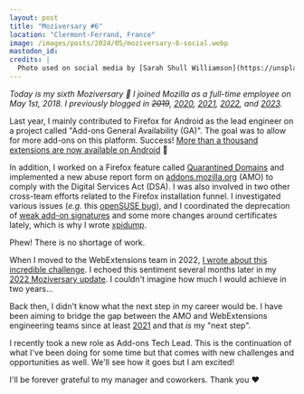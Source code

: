```yaml
---
layout: post
title: "Moziversary #6"
location: "Clermont-Ferrand, France"
image: /images/posts/2024/05/moziversary-6-social.webp
mastodon_id:
credits: |
  Photo used on social media by [Sarah Shull Williamson](https://unsplash.com/@sarahshull).
---
```


_Today is my sixth Moziversary 🎂 I joined Mozilla as a full-time employee on
May 1st, 2018. I previously blogged in ~~2019~~, [2020][], [2021][], [2022][],
and [2023][]._

Last year, I mainly contributed to Firefox for Android as the lead engineer on a
project called "Add-ons General Availability (GA)". The goal was to allow for
more add-ons on this platform. Success! [More than a thousand extensions are now
available on Android][amo-android] 🎉

In addition, I worked on a Firefox feature called [Quarantined Domains][] and
implemented a new abuse report form on [addons.mozilla.org][] (AMO) to comply
with the Digital Services Act (DSA). I was also involved in two other cross-team
efforts related to the Firefox installation funnel. I investigated various
issues (_e.g._ this [openSUSE bug][suse]), and I coordinated the deprecation of
[weak add-on signatures][weak-sig] and some more changes around certificates
lately, which is why I wrote [xpidump][].

Phew! There is no shortage of work.

When I moved to the WebExtensions team in 2022, [I wrote about this incredible
challenge][new-team]. I echoed this sentiment several months later in my [2022
Moziversary update][2022]. I couldn't imagine how much I would achieve in two
years...

Back then, I didn't know what the next step in my career would be. I have been
aiming to bridge the gap between the AMO and WebExtensions engineering teams
since at least [2021][] and that _is_ my "next step".

I recently took a new role as Add-ons Tech Lead. This is the continuation of
what I've been doing for some time but that comes with new challenges and
opportunities as well. We'll see how it goes but I am excited!

I'll be forever grateful to my manager and coworkers. Thank you ❤️

[2020]: /2020/05/01/moziversary-2/
[2021]: /2021/05/01/moziversary-3/
[2022]: /2022/05/01/moziversary-4/
[2023]: /2023/05/01/moziversary-5/
[new-team]: /2022/01/25/new-team-mozilla/
[xpidump]: /xpidump/
[quarantined domains]: https://support.mozilla.org/kb/quarantined-domains
[addons.mozilla.org]: https://addons.mozilla.org/
[amo-android]: https://addons.mozilla.org/android/
[suse]: https://bugzilla.opensuse.org/show_bug.cgi?id=1221531#c22
[weak-sig]: https://discourse.mozilla.org/t/upgraded-add-on-signatures/129599
